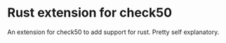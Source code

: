 # Rust extension for check50
An extension for check50 to add support for rust. Pretty self explanatory.